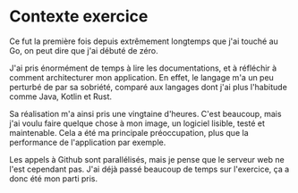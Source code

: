 # Contexte exercice

Ce fut la première fois depuis extrêmement longtemps que j'ai touché au Go, on peut dire que j'ai débuté de zéro.

J'ai pris énormément de temps à lire les documentations, et à réfléchir à comment architecturer mon application. En effet, 
le langage m'a un peu perturbé de par sa sobriété, comparé aux langages dont j'ai plus l'habitude comme Java, Kotlin et Rust.

Sa réalisation m'a ainsi pris une vingtaine d'heures. C'est beaucoup, mais j'ai voulu faire quelque chose à mon image, un logiciel
lisible, testé et maintenable. Cela a été ma principale préoccupation, plus que la performance de l'application par exemple.

Les appels à Github sont parallélisés, mais je pense que le serveur web ne l'est cependant pas. J'ai déjà passé beaucoup de temps
sur l'exercice, ça a donc été mon parti pris.
